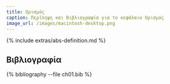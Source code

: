 ```yaml
---
title: Ορισμός
caption: Περίληψη και Βιβλιογραφία για το κεφάλαιο Ορισμός
image_url: /images/macintosh-desktop.png
---
```


{% include extras/abs-definition.md %}

## Βιβλιογραφία

{% bibliography --file ch01.bib %}
